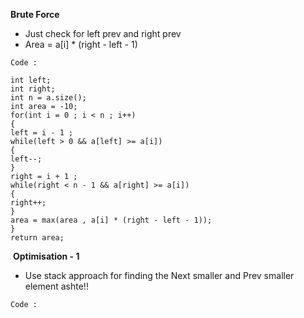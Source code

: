 **Brute Force**
* Just check for left prev and right prev
* Area = a[i] * (right - left  - 1)
​
```
Code :
​
int left;
int right;
int n = a.size();
int area = -10;
for(int i = 0 ; i < n ; i++)
{
left = i - 1 ;
while(left > 0 && a[left] >= a[i])
{
left--;
}
right = i + 1 ;
while(right < n - 1 && a[right] >= a[i])
{
right++;
}
area = max(area , a[i] * (right - left - 1));
}
return area;
```
​
**Optimisation - 1**
* Use stack approach for finding the Next smaller and Prev smaller element ashte!!
```
Code :
​
```
​
